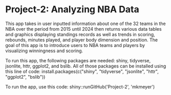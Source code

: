 # Project-2: Analyzing NBA Data

This app takes in user inputted information about one of the 32 teams in the NBA over the period from 2015 until 2024 then returns various data tables and graphics displaying standings records as well as trends in scoring, rebounds, minutes played, and player body dimension and position. The goal of this app is to introduce users to NBA teams and players by visualizing winningness and scoring. 

To run this app, the following packages are needed: shiny, tidyverse, jsonlite, httr, ggplot2, and bslib. 
All of those packages can be installed using this line of code:  install.packages(c("shiny", "tidyverse", "jsonlite", "httr", "ggplot2", "bslib"))

To run the app, use this code: shiny::runGitHub('Project-2', 'mkmeyer')
